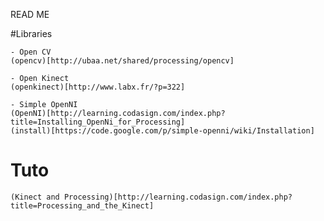 READ ME

#Libraries

	- Open CV
	(opencv)[http://ubaa.net/shared/processing/opencv]

	- Open Kinect
	(openkinect)[http://www.labx.fr/?p=322]

	- Simple OpenNI
	(OpenNI)[http://learning.codasign.com/index.php?title=Installing_OpenNi_for_Processing]
	(install)[https://code.google.com/p/simple-openni/wiki/Installation]


# Tuto

	(Kinect and Processing)[http://learning.codasign.com/index.php?title=Processing_and_the_Kinect]